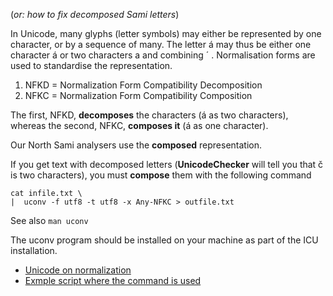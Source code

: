 (*or: how to fix decomposed Sami letters*)

In Unicode, many glyphs (letter symbols) may either be represented
by one character, or by a sequence of many. The letter á may thus be
either one character á or two characters a and combining ´ . Normalisation
forms are used to standardise the representation.

1. NFKD = Normalization Form Compatibility Decomposition
1. NFKC = Normalization Form Compatibility Composition

The first, NFKD, **decomposes** the characters (á as two characters),
whereas the second, NFKC, **composes it** (á as one character).

Our North Sami analysers use the **composed** representation.

If you get text with decomposed letters (**UnicodeChecker** will tell you that č is two characters), you must **compose** them with the following command

```
cat infile.txt \
|  uconv -f utf8 -t utf8 -x Any-NFKC > outfile.txt
```

See also `man uconv`

The uconv program should be installed on your machine as part of
the ICU installation.

* [Unicode on normalization](http://unicode.org/reports/tr15/)
* [Exmple script where the command is used](https://github.com/redpony/cdec/blob/master/corpus/utf8-normalize.sh)
